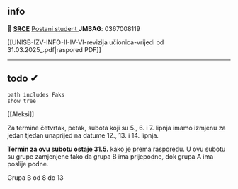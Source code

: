 ## info
💟 [**SRCE**](https://moodle.srce.hr/)
[Postani student ](https://www.notion.so/Postani-student-4a7143c872c6459faf9049b09ed6ef27?pvs=21)
**JMBAG**: 0367008119

[[UNISB-IZV-INFO-II-IV-VI-revizija učionica-vrijedi od 31.03.2025_.pdf|raspored PDF]]
___
## todo ✔
```tasks
path includes Faks
show tree
```

[[Aleksi]]

Za termine četvrtak, petak, subota koji su 5., 6. i 7. lipnja imamo izmjenu za jedan tjedan unaprijed na datume 12., 13. i 14. lipnja.

**Termin za ovu subotu ostaje 31.5.** kako je prema rasporedu. U ovu subotu su grupe zamjenjene tako da grupa B ima prijepodne, dok grupa A ima poslije podne.

Grupa B od 8 do 13